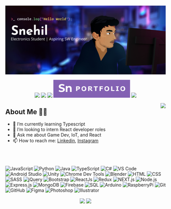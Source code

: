 <!--
**SneakySensei/SneakySensei** is a ✨ _special_ ✨ repository because its `README.md` (this file) appears on your GitHub profile.

Here are some ideas to get you started:

- 🔭 I’m currently working on ...
- 🌱 I’m currently learning ...
- 👯 I’m looking to collaborate on ...
- 🤔 I’m looking for help with ...
- 💬 Ask me about ...
- 📫 How to reach me: ...
- 😄 Pronouns: ...
- ⚡ Fun fact: ...
-->
<p align="center">
  <img src="https://raw.githubusercontent.com/SneakySensei/SneakySensei/master/HeaderVectorUltrawide.jpg" />
</p>
<p align="center">
  <a href="https://twitter.com/snehilcodes" target="_blank"><img src="https://img.shields.io/badge/twitter-%231DA1F2.svg?&style=for-the-badge&logo=twitter&logoColor=white" /></a>
  <a href="https://www.linkedin.com/in/snehilcodes/" target="_blank"><img src="https://img.shields.io/badge/linkedin-%230077B5.svg?&style=for-the-badge&logo=linkedin&logoColor=white" /></a>
  <a href="https://instagram.com/sneakysensei" target="_blank"><img src="https://img.shields.io/badge/instagram-%23E4405F.svg?&style=for-the-badge&logo=instagram&logoColor=white"></a>
  <a href="https://snehil.tech"  target="_blank"><img src="portfolio.svg"></a>
  <img src="https://badges.pufler.dev/visits/SneakySensei/SneakySensei?style=for-the-badge" />
</p>

<img align="right" src="https://github-readme-streak-stats.herokuapp.com/?user=SneakySensei&theme=dark" />

## About Me 👨‍🎓
- 🌱 I’m currently learning Typescript
- 👯 I’m looking to intern React developer roles
- 💬 Ask me about Game Dev, IoT, and React
- 📫 How to reach me: <a href="https://www.linkedin.com/in/snehilcodes/">Linkedin</a>, <a href="https://www.instagram.com/sneakysensei/">Instagram</a>

<br><br><br>
<img src="https://snehil.tech/images/svg/javascript.svg" alt="JavaScript" height="40" width="40" />
<img src="https://snehil.tech/images/svg/python.svg" alt="Python" height="40" width="40" />
<img src="https://img.icons8.com/color/2x/java-coffee-cup-logo.png" alt="Java" width="40" height="40"/>
<img src="https://snehil.tech/images/svg/typescript.svg" alt="TypeScript" height="40" width="40" />
<img src="https://snehil.tech/images/svg/csharp.svg" alt="C#" height="40" width="40" />
<img src="https://snehil.tech/images/svg/vscode.svg" alt="VS Code" height="40" width="40" />
<img src="https://upload.wikimedia.org/wikipedia/commons/9/95/Android_Studio_Icon_3.6.svg" alt="Android Studio" height="40" width="40" />
<img src="https://snehil.tech/images/svg/unity.svg" alt="Unity" height="40" width="40" />
<img src="https://snehil.tech/images/svg/chrome.svg" alt="Chrome Dev Tools" height="40" width="40" />
<img src="https://snehil.tech/images/svg/blender.svg" alt="Blender" height="40" width="40" />
<img src="https://snehil.tech/images/svg/html.svg" alt="HTML" height="40" width="40" />
<img src="https://snehil.tech/images/svg/css.svg" alt="CSS" height="40" width="40" />
<img src="https://snehil.tech/images/svg/sass.svg" alt="SASS" height="40" width="40" />
<img src="https://snehil.tech/images/svg/jquery.svg" alt="jQuery" height="40" width="40" />
<img src="https://snehil.tech/images/svg/bootstrap.svg" alt="Bootstrap" height="40" width="40" />
<img src="https://snehil.tech/images/svg/react.svg" alt="ReactJs" height="40" width="40" />
<img src="https://cdn.worldvectorlogo.com/logos/redux.svg" alt="Redux" height="40" width="40" />
<img src="https://snehil.tech/images/svg/nextjs.svg" alt="NEXT.js" height="40" width="40" />
<img src="https://snehil.tech/images/svg/nodejs.svg" alt="Node.js" height="40" width="40" />
<img src="https://snehil.tech/images/svg/express.svg" alt="Express.js" height="40" width="40" />
<img src="https://snehil.tech/images/svg/mongo.svg" alt="MongoDB" height="40" width="40" />
<img src="https://snehil.tech/images/svg/firebase.svg" alt="Firebase" height="40" width="40" />
<img src="https://snehil.tech/images/svg/sql.svg" alt="SQL" height="40" width="40" />
<img src="https://snehil.tech/images/svg/arduino.svg" alt="Arduino" height="40" width="40" />
<img src="https://snehil.tech/images/svg/rpi.svg" alt="RaspberryPi" height="40" width="40" />
<img src="https://snehil.tech/images/svg/git.svg" alt="Git" height="40" width="40" />
<img src="https://snehil.tech/images/svg/github.svg" alt="GitHub" height="40" width="40" />
<img src="https://snehil.tech/images/svg/figma.svg" alt="Figma" height="40" width="40" />
<img src="https://snehil.tech/images/svg/photoshop.svg" alt="Photoshop" height="40" width="40" />
<img src="https://snehil.tech/images/svg/illustrator.svg" alt="Illustrator" height="40" width="40" />

<p align="center">
  <img align="center" src="https://github-readme-stats.vercel.app/api?username=sneakysensei&theme=tokyonight&count_private=true&include_all_commits=true&show_icons=true&custom_title=%23%20GitHub%20Stats%20%E2%9C%85" width="460" />
  <img align="center" src="https://github-readme-stats.vercel.app/api/top-langs/?username=sneakysensei&theme=tokyonight&layout=compact&langs_count=10&custom_title=%23%20Most%20Used%20Languages%20%F0%9F%91%A8%F0%9F%8F%BD%E2%80%8D%F0%9F%92%BB" />
</p>
